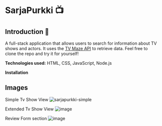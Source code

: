 # SarjaPurkki 📺

## Introduction 🧾
A full-stack application that allows users to search for information about TV shows and actors. It uses the [TV Maze API](https://www.tvmaze.com/api) to retrieve data. Feel free to clone the repo and try it for yourself!

**Technologies used:** HTML, CSS, JavaScript, Node.js

**Installation**


## Images

Simple Tv Show View
![sarjapurkki-simple](https://github.com/AnnaJouppi/SarjaPurkki/assets/62011685/2da6ccfc-9ce1-4227-9ba8-9c2cf0261380)

Extended Tv Show View
![image](https://github.com/AnnaJouppi/SarjaPurkki/assets/62011685/6122b3ba-7023-4420-ac65-8857e16c6687)

Review Form section
![image](https://github.com/AnnaJouppi/SarjaPurkki/assets/62011685/b3de678d-795b-44f2-a578-b140df5063d8)
